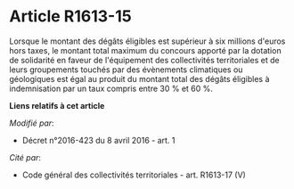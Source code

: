 # Article R1613-15

Lorsque le montant des dégâts éligibles est supérieur à six millions d'euros hors taxes, le montant total maximum du concours
apporté par la dotation de solidarité en faveur de l'équipement des collectivités territoriales et de leurs groupements
touchés par des évènements climatiques ou géologiques est égal au produit du montant total des dégâts éligibles à
indemnisation par un taux compris entre 30 % et 60 %.

**Liens relatifs à cet article**

_Modifié par_:

  - Décret n°2016-423 du 8 avril 2016 - art. 1

_Cité par_:

  - Code général des collectivités territoriales - art. R1613-17 (V)
